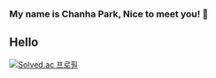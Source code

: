 ### My name is Chanha Park, Nice to meet you! 👋

## Hello

[![Solved.ac
프로필](http://mazassumnida.wtf/api/v2/generate_badge?boj=qkrcksgk02)](https://solved.ac/qkrcksgk02)

<!--
**qkrcksgk02/qkrcksgk02** is a ✨ _special_ ✨ repository because its `README.md` (this file) appears on your GitHub profile.

Here are some ideas to get you started:

- 🔭 I’m currently working on ...
- 🌱 I’m currently learning ...
- 👯 I’m looking to collaborate on ...
- 🤔 I’m looking for help with ...
- 💬 Ask me about ...
- 📫 How to reach me: ...
- 😄 Pronouns: ...
- ⚡ Fun fact: ...
-->
